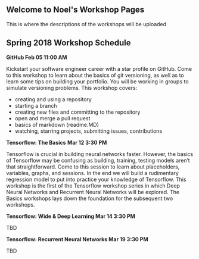 ## Welcome to Noel's Workshop Pages

This is where the descriptions of the workshops will be uploaded

## Spring 2018 Workshop Schedule

**GitHub
Feb 05 11:00 AM** 

Kickstart your software engineer career with a star profile on GitHub. Come to this workshop to learn about the basics of git versioning, as well as to learn some tips on building your portfolio. You will be working in groups to simulate versioning problems. This workshop covers:
* creating and using a repository
* starting a branch
* creating new files and committing to the repository
* open and merge a pull request
* basics of markdown (readme.MD)
* watching, starring projects, submitting issues, contributions

**Tensorflow: The Basics**
**Mar 12 3:30 PM**

Tensorflow is crucial in building neural networks faster. However, the basics of Tensorflow may be confusing as building, training, testing models aren’t that straightforward. Come to this session to learn about placeholders, variables, graphs, and sessions. In the end we will build a rudimentary regression model to put into practice your knowledge of Tensorflow. This workshop is the first of the Tensorflow workshop series in which Deep Neural Networks and Recurrent Neural Networks will be explored. The Basics workshops lays down the foundation for the subsequent two workshops.

**Tensorflow: Wide & Deep Learning
Mar 14 3:30 PM**

TBD

**Tensorflow: Recurrent Neural Networks
Mar 19 3:30 PM**

TBD
